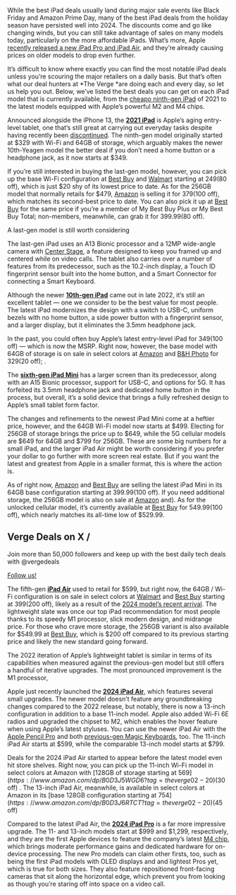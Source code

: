 While the best iPad deals usually land during major sale events like Black Friday and Amazon Prime Day, many of the best iPad deals from the holiday season have persisted well into 2024. The discounts come and go like changing winds, but you can still take advantage of sales on many models today, particularly on the more affordable iPads. What’s more, Apple [recently released a new iPad Pro and iPad Air](/2024/5/7/24146276/apple-ipad-pro-oled-features-specs-let-loose-event), and they’re already causing prices on older models to drop even further.

It’s difficult to know where exactly you can find the most notable iPad deals unless you’re scouring the major retailers on a daily basis. But that’s often what our deal hunters at *The Verge *are doing each and every day, so let us help you out. Below, we’ve listed the best deals you can get on each iPad model that is currently available, from the [cheapo ninth-gen iPad](https://goto.walmart.com/c/482924/565706/9383?u=https%3A%2F%2Fwww.walmart.com%2Fip%2F2021-Apple-10-2-inch-iPad-Wi-Fi-64GB-Space-Gray-9th-Generation%2F674982024&subid1=vergedeals050224) of 2021 to the latest models equipped with Apple’s powerful M2 and M4 chips.

Announced alongside the iPhone 13, the [**2021 iPad**](/23639378/best-ipad-apple-buy-model-price#:~:text=Seifert%20/%20The%20Verge-,The%20best%20budget%20iPad%3A%20ninth%2Dgen%20iPad,-%E2%86%B4) is Apple’s aging entry-level tablet, one that’s still great at carrying out everyday tasks despite having recently been [discontinued](/2024/5/7/24151124/apple-ipad-headphone-jack). The ninth-gen model originally started at $329 with Wi-Fi and 64GB of storage, which arguably makes the newer 10th-Yeagen model the better deal if you don’t need a home button or a headphone jack, as it now starts at $349.

If you’re still interested in buying the last-gen model, however, you can pick up the base Wi-Fi configuration at [Best Buy](https://howl.me/cmgwDJL2fQb) and [Walmart](https://goto.walmart.com/c/482924/565706/9383?u=https%3A%2F%2Fwww.walmart.com%2Fip%2F2021-Apple-10-2-inch-iPad-Wi-Fi-64GB-Space-Gray-9th-Generation%2F674982024&subid1=vergedeals050224) starting at $249 ($80 off), which is just $20 shy of its lowest price to date. As for the 256GB model that normally retails for $479, [Amazon](https://www.amazon.com/dp/B09G96TFF7?tag=theverge02-20) is selling it for $379 ($100 off), which matches its second-best price to date. You can also pick it up at [Best Buy](https://howl.me/cmpRfhyH737) for the same price if you’re a member of My Best Buy Plus or My Best Buy Total; non-members, meanwhile, can grab it for $399.99 ($80 off).

A last-gen model is still worth considering

The last-gen iPad uses an A13 Bionic processor and a 12MP wide-angle camera with [Center Stage](/2021/4/21/22395325/ipad-pro-pan-zoom-video-conferencing-microsoft-teams), a feature designed to keep you framed up and centered while on video calls. The tablet also carries over a number of features from its predecessor, such as the 10.2-inch display, a Touch ID fingerprint sensor built into the home button, and a Smart Connector for connecting a Smart Keyboard.

Although the newer [**10th-gen iPad**](/23418039/apple-ipad-review-10th-gen-2022-10-9-tablet-ipados) came out in late 2022, it’s still an excellent tablet — one we consider to be the best value for most people. The latest iPad modernizes the design with a switch to USB-C, uniform bezels with no home button, a side power button with a fingerprint sensor, and a larger display, but it eliminates the 3.5mm headphone jack.

In the past, you could often buy Apple’s latest entry-level iPad for $349 ($100 off) — which is now the MSRP. Right now, however, the base model with 64GB of storage is on sale in select colors at [Amazon](https://www.amazon.com/dp/B0BJLCWFNM?tag=theverge02-20) and [B&H Photo](https://go.skimresources.com/?id=1025X1701640&xs=1&url=https%3A%2F%2Fwww.bhphotovideo.com%2Fc%2Fproduct%2F1731146-REG%2Fapple_mpq13ll_a_10_9_ipad_10th_gen.html%2F) for $329 ($20 off); .

The [**sixth-gen iPad Mini**](/22696652/ipad-mini-2021-6th-gen-review) has a larger screen than its predecessor, along with an A15 Bionic processor, support for USB-C, and options for 5G. It has forfeited its 3.5mm headphone jack and dedicated home button in the process, but overall, it’s a solid device that brings a fully refreshed design to Apple’s small tablet form factor.

The changes and refinements to the newest iPad Mini come at a heftier price, however, and the 64GB Wi-Fi model now starts at $499. Electing for 256GB of storage brings the price up to $649, while the 5G cellular models are $649 for 64GB and $799 for 256GB. These are some big numbers for a small iPad, and the larger iPad Air might be worth considering if you prefer your dollar to go further with more screen real estate. But if you want the latest and greatest from Apple in a smaller format, this is where the action is.

As of right now, [Amazon](https://www.amazon.com/dp/B09G91LXFP/?tag=theverge02-20) and [Best Buy](https://howl.me/cmpSIlJthyI) are selling the latest iPad Mini in its 64GB base configuration starting at $399.99 ($100 off). If you need additional storage, the 256GB model is also on sale at [Amazon](https://www.amazon.com/dp/B09G9LPNLG?tag=theverge02-20) and). As for the unlocked cellular model, it’s currently available at [Best Buy](https://howl.me/cmpSNYvgpDr) for $549.99 ($100 off), which nearly matches its all-time low of $529.99.

## Verge Deals on X /

Join more than 50,000 followers and keep up with the best daily tech deals with @vergedeals

<a href="http://bit.ly/2JzR5Ud" class="duet--article--dangerously-set-cms-markup inline-block whitespace-nowrap rounded-sm border border-blurple px-18 py-12 text-12 font-medium uppercase tracking-12 no-underline hover:bg-blurple hover:text-white md:ml-28">Follow us!</a>

The fifth-gen [**iPad Air**](/22979828/apple-ipad-air-2022-review) used to retail for $599, but right now, the 64GB / Wi-Fi configuration is on sale in select colors at [Walmart](https://goto.walmart.com/c/482924/565706/9383?u=https%3A%2F%2Fwww.walmart.com%2Fip%2F2022-Apple-10-9-inch-iPad-Air-Wi-Fi-64GB-Space-Gray-5th-Generation%2F849759309) and [Best Buy](https://howl.me/cmt0EdMQrYO) starting at $399 ($200 off), likely as a result of the [2024 model’s recent arrival](/24155407/apple-ipad-air-review-2024). The lightweight slate was once our top iPad recommendation for most people thanks to its speedy M1 processor, slick modern design, and midrange price. For those who crave more storage, the 256GB variant is also available for $549.99 at [Best Buy](https://howl.me/cmpTaJCjzAb), which is $200 off compared to its previous starting price and likely the new standard going forward.

The 2022 iteration of Apple’s lightweight tablet is similar in terms of its capabilities when measured against the previous-gen model but still offers a handful of iterative upgrades. The most pronounced improvement is the M1 processor,

Apple just recently launched the [**2024 iPad Air**](/24155407/apple-ipad-air-review-2024), which features several small upgrades. The newer model doesn’t feature any groundbreaking changes compared to the 2022 release, but notably, there is now a 13-inch configuration in addition to a base 11-inch model. Apple also added Wi-Fi 6E radios and upgraded the chipset to M2, which enables the hover feature when using Apple’s latest styluses. You can use the newer iPad Air with the [Apple Pencil Pro](/2024/5/7/24146454/apple-pencil-pro-ipad-stylus-price-availability-features) and both [previous-gen Magic Keyboards](/2020/4/20/21227345/magic-keyboard-ipad-pro-tablet-laptop-review-price-specs-features), too. The 11-inch iPad Air starts at $599, while the comparable 13-inch model starts at $799.

Deals for the 2024 iPad Air started to appear before the latest model even hit store shelves. Right now, you can pick up the 11-inch Wi-Fi model in select colors at Amazon with [128GB of storage starting at $569](https://www.amazon.com/dp/B0D3J5WGD6?tag=theverge02-20) ($30 off) . The 13-inch iPad Air, meanwhile, is available in select colors at Amazon in its [base 128GB configuration starting at $754](https://www.amazon.com/dp/B0D3J6RTCT?tag=theverge02-20) ($45 off)

Compared to the latest iPad Air, the [**2024 iPad Pro**](/24155440/apple-ipad-pro-2024-review) is a far more impressive upgrade. The 11- and 13-inch models start at $999 and $1,299, respectively, and they are the first Apple devices to feature the company’s latest [M4 chip](/2024/5/7/24148451/apple-m4-chip-ai-ipad-macbook), which brings moderate performance gains and dedicated hardware for on-device processing. The new Pro models can claim other firsts, too, such as being the first iPad models with OLED displays and and lightest Pros yet, which is true for both sizes. They also feature repositioned front-facing cameras that sit along the horizontal edge, which prevent you from looking as though you’re staring off into space on a video call.
